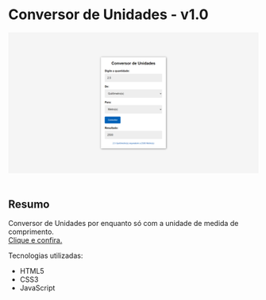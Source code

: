 # Conversor de Unidades - v1.0<br/>
<div align="center">
  <img  src="./img/projeto-conversor-de-unidades.png" alt="Demo" />
</div>

<br/>

## Resumo

Conversor de Unidades por enquanto só com a unidade de medida de comprimento.<br/>
<a href="https://lucasrochabz.github.io/conversor-de-unidades/" target="_blank">Clique e confira.</a>

Tecnologias utilizadas:

- HTML5
- CSS3
- JavaScript

